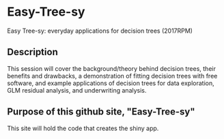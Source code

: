 # Easy-Tree-sy
Easy Tree-sy:  everyday applications for decision trees (2017RPM)

## Description

This session will cover the background/theory behind decision trees, their benefits and drawbacks, a demonstration of fitting decision trees with free software, and example applications of decision trees for data exploration, GLM residual analysis, and underwriting analysis.

## Purpose of this github site, "Easy-Tree-sy"

This site will hold the code that creates the shiny app.

